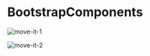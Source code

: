 # BootstrapComponents
![move-it-1](https://github.com/ozgeerkskn/BootstrapComponents/assets/105421946/9da1d2a9-6123-4753-abaa-99f1ca9b37d8)


![move-it-2](https://github.com/ozgeerkskn/BootstrapComponents/assets/105421946/71491356-280c-4a22-a2c0-cabc37827956)

